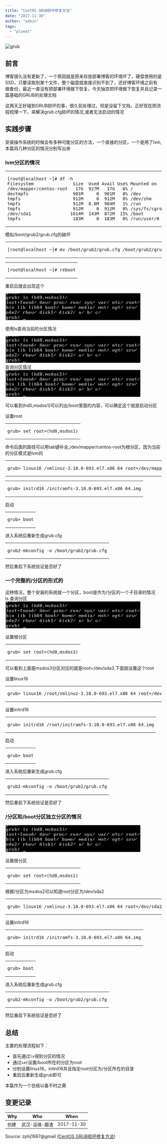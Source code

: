 ```yaml
---
title: "CentOS GRUB损坏修复方法"
date: "2017-11-30"
author: "admin"
tags: 
  - "planet"
---
```


  
![grub](images/grub.jpg)  

## 前言

博客很久没有更新了，一个原因就是原来存放部署博客的环境坏了，硬盘使用的是SSD，只要读取到某个文件，整个磁盘就直接识别不到了，还好博客环境之前有做备份，最近一直没有把部署环境做下恢复，今天抽空把环境做下恢复并且记录一篇基础的GRUB的处理文档

这两天正好碰到GRUB损坏的事，很久前处理过，但是没留下文档，正好现在把流程梳理一下，来解决grub.cfg损坏的情况,或者无法启动的情况  

## 实践步骤

安装操作系统的时候会有多种可能分区的方法，一个直接的分区，一个是用了lvm,本篇将几种分区的情况分别写出来

### lvm分区的情况

<table><tbody><tr><td class="code"><pre><span class="line">[root@localhost ~]<span class="comment"># df -h</span></span><br><span class="line">Filesystem               Size  Used Avail Use% Mounted on</span><br><span class="line">/dev/mapper/centos-root   <span class="number">17</span>G  <span class="number">927</span>M   <span class="number">17</span>G   <span class="number">6</span>% /</span><br><span class="line">devtmpfs                 <span class="number">901</span>M     <span class="number">0</span>  <span class="number">901</span>M   <span class="number">0</span>% /dev</span><br><span class="line">tmpfs                    <span class="number">912</span>M     <span class="number">0</span>  <span class="number">912</span>M   <span class="number">0</span>% /dev/shm</span><br><span class="line">tmpfs                    <span class="number">912</span>M  <span class="number">8.6</span>M  <span class="number">904</span>M   <span class="number">1</span>% /run</span><br><span class="line">tmpfs                    <span class="number">912</span>M     <span class="number">0</span>  <span class="number">912</span>M   <span class="number">0</span>% /sys/fs/cgroup</span><br><span class="line">/dev/sda1               <span class="number">1014</span>M  <span class="number">143</span>M  <span class="number">872</span>M  <span class="number">15</span>% /boot</span><br><span class="line">tmpfs                    <span class="number">183</span>M     <span class="number">0</span>  <span class="number">183</span>M   <span class="number">0</span>% /run/user/<span class="number">0</span></span><br></pre></td></tr></tbody></table>

模拟/boot/grub2/grub.cfg的破坏

<table><tbody><tr><td class="code"><pre><span class="line">[root@localhost ~]<span class="comment"># mv /boot/grub2/grub.cfg /boot/grub2/grub.cfgbk</span></span><br></pre></td></tr></tbody></table>

<table><tbody><tr><td class="code"><pre><span class="line">[root@localhost ~]<span class="comment"># reboot</span></span><br></pre></td></tr></tbody></table>

重启后就会出现这个

![image.png-13.4kB](images/image.png)

使用ls查询当前的分区情况

![image.png-7.7kB](images/image.png)  
查询分区情况  
![image.png-29.1kB](images/image.png)

可以看到(hd0,msdos1)可以列出/boot里面的内容，可以确定这个就是启动分区

设置root  

<table><tbody><tr><td class="code"><pre><span class="line">grub&gt; <span class="built_in">set</span> root=(hd0,msdos1)</span><br></pre></td></tr></tbody></table>

命令后面的路径可以用tab键补全,/dev/mapper/centos-root为根分区，因为当前的分区模式是lvm的  

<table><tbody><tr><td class="code"><pre><span class="line">grub&gt; linux16 /vmlinuz-<span class="number">3.10</span>.<span class="number">0</span>-<span class="number">693</span>.el7.x86_64 root=/dev/mapper/centos-root</span><br></pre></td></tr></tbody></table>

<table><tbody><tr><td class="code"><pre><span class="line">grub&gt; initrd16 /initramfs-<span class="number">3.10</span>.<span class="number">0</span>-<span class="number">693</span>.el7.x86_64.img</span><br></pre></td></tr></tbody></table>

启动  

<table><tbody><tr><td class="code"><pre><span class="line">grub&gt; boot</span><br></pre></td></tr></tbody></table>

进入系统后重新生成grub.cfg  

<table><tbody><tr><td class="code"><pre><span class="line">grub2-mkconfig -o /boot/grub2/grub.cfg</span><br></pre></td></tr></tbody></table>

然后重启下系统验证是否好了

### 一个完整的/分区的形式的

这种情况，整个安装的系统就一个分区，boot是作为/分区的一个子目录的情况  
ls 查询分区  
![image.png-4.6kB](images/image.png)

设置根分区  

<table><tbody><tr><td class="code"><pre><span class="line">grub&gt; <span class="built_in">set</span> root=(hd0,msdos3)</span><br></pre></td></tr></tbody></table>

可以看到上面是msdos3分区对应的就是root=/dev/sda3,下面就设置这个root

设置linux16  

<table><tbody><tr><td class="code"><pre><span class="line">grub&gt; linux16 /root/vmlinuz-<span class="number">3.10</span>.<span class="number">0</span>-<span class="number">693</span>.el7.x86_64 root=/dev/sda3</span><br></pre></td></tr></tbody></table>

设置initrd16  

<table><tbody><tr><td class="code"><pre><span class="line">grub&gt; initrd16 /root/initramfs-<span class="number">3.10</span>.<span class="number">0</span>-<span class="number">693</span>.el7.x86_64.img</span><br></pre></td></tr></tbody></table>

启动  

<table><tbody><tr><td class="code"><pre><span class="line">grub&gt; boot</span><br></pre></td></tr></tbody></table>

进入系统后重新生成grub.cfg  

<table><tbody><tr><td class="code"><pre><span class="line">grub2-mkconfig -o /boot/grub2/grub.cfg</span><br></pre></td></tr></tbody></table>

然后重启下系统验证是否好了

### /分区和/boot分区独立分区的情况

![image.png-16.3kB](images/image.png)

设置根分区  

<table><tbody><tr><td class="code"><pre><span class="line">grub&gt; <span class="built_in">set</span> root=(hd0,msdos1)</span><br></pre></td></tr></tbody></table>

根据/分区为msdos2可以知道root分区为/dev/sda2  

<table><tbody><tr><td class="code"><pre><span class="line">grub&gt; linux16 /vmlinuz-<span class="number">3.10</span>.<span class="number">0</span>-<span class="number">693</span>.el7.x86_64 root=/dev/sda2</span><br></pre></td></tr></tbody></table>

设置initrd16  

<table><tbody><tr><td class="code"><pre><span class="line">grub&gt; initrd16 /initramfs-<span class="number">3.10</span>.<span class="number">0</span>-<span class="number">693</span>.el7.x86_64.img</span><br></pre></td></tr></tbody></table>

启动  

<table><tbody><tr><td class="code"><pre><span class="line">grub&gt; boot</span><br></pre></td></tr></tbody></table>

进入系统后重新生成grub.cfg  

<table><tbody><tr><td class="code"><pre><span class="line">grub2-mkconfig -o /boot/grub2/grub.cfg</span><br></pre></td></tr></tbody></table>

然后重启下系统验证是否好了

## 总结

主要的处理流程如下：

- 首先通过`ls`得到分区的情况
- 通过`set`设置/boot所在的分区为root
- 分别设置linux16，initrd16并且指定root分区为/分区所在的目录
- 重启后重新生成grub即可

本篇作为一个总结以备不时之需

## 变更记录

| Why | Who | When |
| --- | --- | --- |
| 创建 | 武汉-运维-磨渣 | 2017-11-30 |

Source: zphj1987@gmail ([CentOS GRUB损坏修复方法](http://www.zphj1987.com/2017/11/30/recovery-from-grub-damage/))
